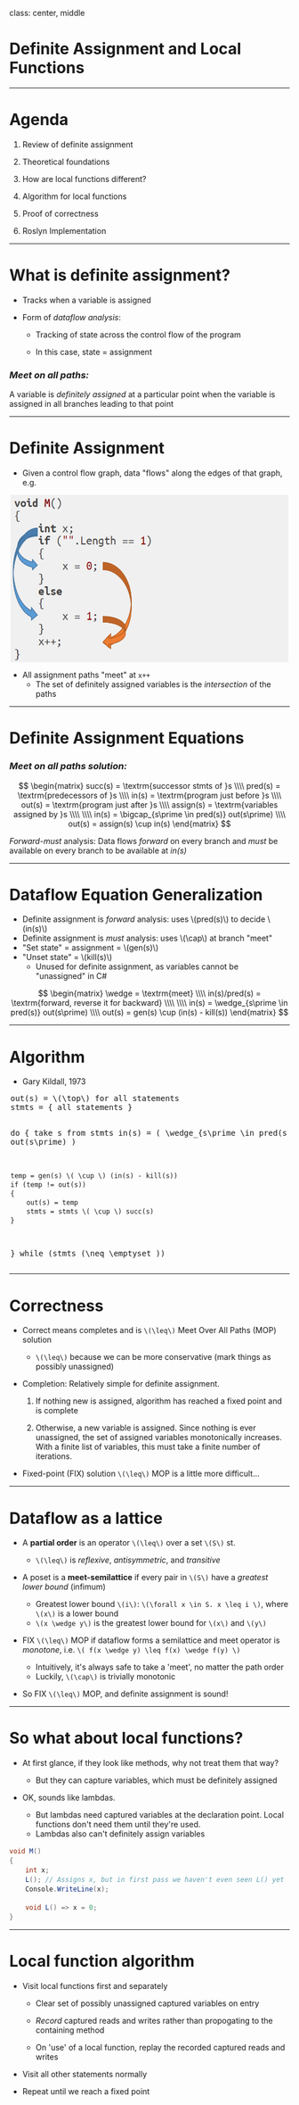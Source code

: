 class: center, middle

# Definite Assignment and Local Functions

---

# Agenda

1. Review of definite assignment

1. Theoretical foundations

1. How are local functions different?

1. Algorithm for local functions

1. Proof of correctness

1. Roslyn Implementation

---

# What is definite assignment?

- Tracks when a variable is assigned
        
- Form of _dataflow analysis_:

    - Tracking of state across the control flow of the program

    - In this case, state = assignment

### _Meet on all paths:_

A variable is _definitely assigned_ at a particular
point when the variable is assigned in all branches leading to that point

---

# Definite Assignment

- Given a control flow graph, data "flows" along the edges of that graph, e.g.

<img src="dataflow1.png" style="width: 500px; height: 300px; display:block; margin: auto;" />

- All assignment paths "meet" at `x++`
    - The set of definitely assigned variables is the _intersection_ of the paths

---

# Definite Assignment Equations

### _Meet on all paths solution:_

$$
\begin{matrix}
succ(s) = \textrm{successor stmts of }s             \\\\
pred(s) = \textrm{predecessors of }s                \\\\
in(s) = \textrm{program just before }s              \\\\ 
out(s) = \textrm{program just after }s              \\\\
assign(s) = \textrm{variables assigned by }s        \\\\
\\\\
in(s) = \bigcap_{s\prime \in pred(s)} out(s\prime)  \\\\
out(s) = assign(s) \cup in(s)
\end{matrix}
$$

_Forward-must_ analysis: Data flows _forward_ on every branch and _must_ be
  available on every branch to be available at _in(s)_

---

# Dataflow Equation Generalization 

- Definite assignment is _forward_ analysis: uses \\(pred(s)\\) to decide \\(in(s)\\)
- Definite assignment is _must_ analysis: uses \\(\cap\\) at branch "meet"
- "Set state" = assignment = \\(gen(s)\\)
- "Unset state" = \\(kill(s)\\)
    - Unused for definite assignment, as variables cannot be "unassigned" in C#

$$
\begin{matrix}
\wedge = \textrm{meet}                                      \\\\
in(s)/pred(s) = \textrm{forward, reverse it for backward}   \\\\
\\\\
in(s) = \wedge_{s\prime \in pred(s)} out(s\prime)           \\\\
out(s) = gen(s) \cup (in(s) - kill(s))
\end{matrix}
$$

---

# Algorithm

- Gary Kildall, 1973

<div style="display: block; margin: auto; width: 500px;"><pre>
out(s) = \(\top\) for all statements
stmts = { all statements }

do
{
    take s from stmts
    in(s) = \( \wedge_{s\prime \in pred(s)} \ out(s\prime) \)

    temp = gen(s) \( \cup \) (in(s) - kill(s))
    if (temp != out(s))
    {
        out(s) = temp
        stmts = stmts \( \cup \) succ(s)
    }
} while (stmts \(\neq \emptyset \))
</pre></div>

---

# Correctness

- Correct means completes and is `\(\leq\)` Meet Over All Paths (MOP) solution 
    - `\(\leq\)` because we can be more conservative (mark things as possibly
      unassigned)

- Completion: Relatively simple for definite assignment.
    1. If nothing new is assigned, algorithm has reached a fixed point and is
       complete

    2. Otherwise, a new variable is assigned. Since nothing is ever unassigned,
       the set of assigned variables monotonically increases. With a finite list
       of variables, this must take a finite number of iterations.

- Fixed-point (FIX) solution `\(\leq\)` MOP is a little more difficult...

---

# Dataflow as a lattice

- A **partial order** is an operator `\(\leq\)` over a set `\(S\)` st.
    - `\(\leq\)` is _reflexive_, _antisymmetric_, and _transitive_

- A poset is a **meet-semilattice** if every pair in `\(S\)` have a _greatest lower bound_
 (infimum)
    - Greatest lower bound `\(i\)`:  `\(\forall x \in S. x \leq i \)`, where
      `\(x\)` is a lower bound
    - `\(x \wedge y\)` is the greatest lower bound for `\(x\)` and `\(y\)`

- FIX `\(\leq\)` MOP if dataflow forms a semilattice and meet operator is
  *monotone*, i.e. `\( f(x \wedge y) \leq f(x) \wedge f(y) \)`

    - Intuitively, it's always safe to take a 'meet', no matter the path order
    - Luckily, `\(\cap\)` is trivially monotonic

- So FIX `\(\leq\)` MOP, and definite assignment is sound!

---

# So what about local functions?

- At first glance, if they look like methods, why not treat them that way?
    - But they can capture variables, which must be definitely assigned

- OK, sounds like lambdas.
    - But lambdas need captured variables at the declaration point. Local
      functions don't need them until they're used.
    - Lambdas also can't definitely assign variables

```csharp
void M()
{
    int x;
    L(); // Assigns x, but in first pass we haven't even seen L() yet
    Console.WriteLine(x);

    void L() => x = 0;
}
```

---

# Local function algorithm

- Visit local functions first and separately

    - Clear set of possibly unassigned captured variables on entry

    - _Record_ captured reads and writes rather than propogating to the 
      containing method

    - On 'use' of a local function, replay the recorded captured reads
      and writes

- Visit all other statements normally

- Repeat until we reach a fixed point
